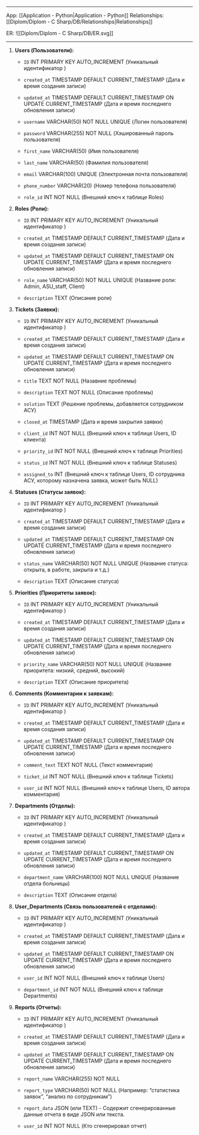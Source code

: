  
___
App: [[Application - Python|Application - Python]]
Relationships: [[Diplom/Diplom - C Sharp/DB/Relationships|Relationships]]

ER: ![[Diplom/Diplom - C Sharp/DB/ER.svg]]
___

1. **Users (Пользователи):** 
    
    - `ID` INT PRIMARY KEY AUTO_INCREMENT (Уникальный идентификатор )
    - `created_at` TIMESTAMP DEFAULT CURRENT_TIMESTAMP (Дата и время создания записи)
    - `updated_at` TIMESTAMP DEFAULT CURRENT_TIMESTAMP ON UPDATE CURRENT_TIMESTAMP (Дата и время последнего обновления записи)
    
    - `username` VARCHAR(50) NOT NULL UNIQUE (Логин пользователя)
    - `password` VARCHAR(255) NOT NULL (Хэшированный пароль пользователя)
    
    - `first_name` VARCHAR(50) (Имя пользователя)
    - `last_name` VARCHAR(50) (Фамилия пользователя)
    - `email` VARCHAR(100) UNIQUE (Электронная почта пользователя)
    - `phone_number` VARCHAR(20) (Номер телефона пользователя)
    
     - `role_id` INT NOT NULL (Внешний ключ к таблице Roles)
    
2. **Roles (Роли):**
    
    - `ID` INT PRIMARY KEY AUTO_INCREMENT (Уникальный идентификатор )
    - `created_at` TIMESTAMP DEFAULT CURRENT_TIMESTAMP (Дата и время создания записи)
    - `updated_at` TIMESTAMP DEFAULT CURRENT_TIMESTAMP ON UPDATE CURRENT_TIMESTAMP (Дата и время последнего обновления записи)
    
    - `role_name` VARCHAR(50) NOT NULL UNIQUE (Название роли: Admin, ASU_staff, Сlient)
    - `description` TEXT (Описание роли)
    
3. **Tickets (Заявки):**
    
    - `ID` INT PRIMARY KEY AUTO_INCREMENT (Уникальный идентификатор )
    - `created_at` TIMESTAMP DEFAULT CURRENT_TIMESTAMP (Дата и время создания записи)
    - `updated_at` TIMESTAMP DEFAULT CURRENT_TIMESTAMP ON UPDATE CURRENT_TIMESTAMP (Дата и время последнего обновления записи)

    - `title` TEXT NOT NULL (Назавние проблемы)
    - `description` TEXT NOT NULL (Описание проблемы)
    - `solution` TEXT (Решение проблемы, добавляется сотрудником АСУ)
    
    - `closed_at` TIMESTAMP (Дата и время закрытия заявки)
    
	- `client_id` INT NOT NULL (Внешний ключ к таблице Users, ID клиента)
	- `priority_id` INT NOT NULL (Внешний ключ к таблице Priorities)
	- `status_id` INT NOT NULL (Внешний ключ к таблице Statuses)
    - `assigned_to` INT (Внешний ключ к таблице Users, ID сотрудника АСУ, которому назначена заявка, может быть NULL)
    
4. **Statuses (Статусы заявок):**
    
    - `ID` INT PRIMARY KEY AUTO_INCREMENT (Уникальный идентификатор )
    - `created_at` TIMESTAMP DEFAULT CURRENT_TIMESTAMP (Дата и время создания записи)
    - `updated_at` TIMESTAMP DEFAULT CURRENT_TIMESTAMP ON UPDATE CURRENT_TIMESTAMP (Дата и время последнего обновления записи)
    
    - `status_name` VARCHAR(50) NOT NULL UNIQUE (Название статуса: открыта, в работе, закрыта и т.д.)
    - `description` TEXT (Описание статуса)

5. **Priorities (Приоритеты заявок):**
    
    - `ID` INT PRIMARY KEY AUTO_INCREMENT (Уникальный идентификатор )
    - `created_at` TIMESTAMP DEFAULT CURRENT_TIMESTAMP (Дата и время создания записи)
    - `updated_at` TIMESTAMP DEFAULT CURRENT_TIMESTAMP ON UPDATE CURRENT_TIMESTAMP (Дата и время последнего обновления записи)
    
    - `priority_name` VARCHAR(50) NOT NULL UNIQUE (Название приоритета: низкий, средний, высокий)
    - `description` TEXT (Описание приоритета)
    
6. **Comments (Комментарии к заявкам):**
    
    - `ID` INT PRIMARY KEY AUTO_INCREMENT (Уникальный идентификатор )
    - `created_at` TIMESTAMP DEFAULT CURRENT_TIMESTAMP (Дата и время создания записи)
    - `updated_at` TIMESTAMP DEFAULT CURRENT_TIMESTAMP ON UPDATE CURRENT_TIMESTAMP (Дата и время последнего обновления записи)
    
    - `comment_text` TEXT NOT NULL (Текст комментария)

    - `ticket_id` INT NOT NULL (Внешний ключ к таблице Tickets)
    - `user_id` INT NOT NULL (Внешний ключ к таблице Users, ID автора комментария)
    
7. **Departments (Отделы):**
    
    - `ID` INT PRIMARY KEY AUTO_INCREMENT (Уникальный идентификатор )
    - `created_at` TIMESTAMP DEFAULT CURRENT_TIMESTAMP (Дата и время создания записи)
    - `updated_at` TIMESTAMP DEFAULT CURRENT_TIMESTAMP ON UPDATE CURRENT_TIMESTAMP (Дата и время последнего обновления записи)
    
    - `department_name` VARCHAR(100) NOT NULL UNIQUE (Название отдела больницы)
    - `description` TEXT (Описание отдела)
    
8. **User_Departments (Связь пользователей с отделами):**
    
    - `ID` INT PRIMARY KEY AUTO_INCREMENT (Уникальный идентификатор )
    - `created_at` TIMESTAMP DEFAULT CURRENT_TIMESTAMP (Дата и время создания записи)
    - `updated_at` TIMESTAMP DEFAULT CURRENT_TIMESTAMP ON UPDATE CURRENT_TIMESTAMP (Дата и время последнего обновления записи)
    
    - `user_id` INT NOT NULL (Внешний ключ к таблице Users)
    - `department_id` INT NOT NULL (Внешний ключ к таблице Departments)
    
9. **Reports (Отчеты):**
    - `ID` INT PRIMARY KEY AUTO_INCREMENT (Уникальный идентификатор )
    - `created_at` TIMESTAMP DEFAULT CURRENT_TIMESTAMP (Дата и время создания записи)
    - `updated_at` TIMESTAMP DEFAULT CURRENT_TIMESTAMP ON UPDATE CURRENT_TIMESTAMP (Дата и время последнего обновления записи)
    
	- `report_name` VARCHAR(255) NOT NULL
	- `report_type` VARCHAR(50) NOT NULL (Например: “статистика заявок”, “анализ по сотрудникам”)
	- `report_data` JSON (или TEXT) - Содержит сгенерированные данные отчета в виде JSON или текста.
	
	- `user_id` INT NOT NULL (Кто сгенерировал отчет)